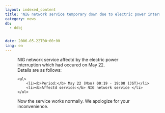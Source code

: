 ```yaml
---
layout: indexed_content
title: 'NIG network service temporary down due to electric power interruption'
category: news
db:
  - ddbj


date: 2006-05-22T00:00:00
lang: en
---
```


<html>
<dd>NIG network service affectd by the electric power<br> interruption which had occured on May 22.<br> Details are as follows:
<dd>

    <ul>
        <li><b>Period:</b> May 22 (Mon) 00:19 - 19:00 (JST)</li>
        <li><b>Affectd service:</b> NIG network service </li>
    </ul>
<dd>Now the service works normally. We apologize for your inconvenience.</dd>
</dd>
</dd>
</html>

